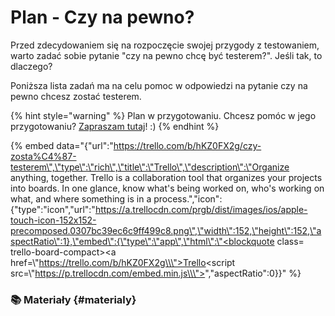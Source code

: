 # Plan - Czy na pewno?

Przed zdecydowaniem się na rozpoczęcie swojej przygody z testowaniem, warto zadać sobie pytanie "czy na pewno chcę być testerem?". Jeśli tak, to dlaczego?

Poniższa lista zadań ma na celu pomoc w odpowiedzi na pytanie czy na pewno chcesz zostać testerem.

{% hint style="warning" %}
Plan w przygotowaniu. Chcesz pomóc w jego przygotowaniu? [Zapraszam tutaj](../../rozwoj-materialow.md)! :\)
{% endhint %}

{% embed data="{\"url\":\"https://trello.com/b/hKZ0FX2g/czy-zosta%C4%87-testerem\",\"type\":\"rich\",\"title\":\"Trello\",\"description\":\"Organize anything, together. Trello is a collaboration tool that organizes your projects into boards. In one glance, know what\'s being worked on, who\'s working on what, and where something is in a process.\",\"icon\":{\"type\":\"icon\",\"url\":\"https://a.trellocdn.com/prgb/dist/images/ios/apple-touch-icon-152x152-precomposed.0307bc39ec6c9ff499c8.png\",\"width\":152,\"height\":152,\"aspectRatio\":1},\"embed\":{\"type\":\"app\",\"html\":\"<blockquote class= trello-board-compact><a href=\\\"https://trello.com/b/hKZ0FX2g\\\">Trello</a></blockquote><script src=\\\"https://p.trellocdn.com/embed.min.js\\\"></script>\",\"aspectRatio\":0}}" %}

### 📚 Materiały {#materialy}

